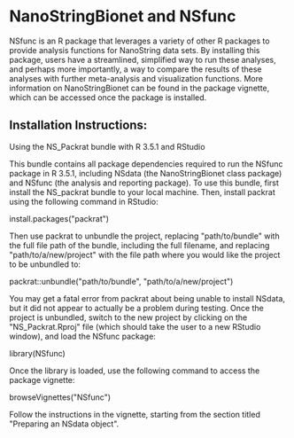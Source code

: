 # NanoStringBionet and NSfunc
NSfunc is an R package that leverages a variety of other R packages to 
provide analysis functions for NanoString data sets. By installing this
package, users have a streamlined, simplified way to run these analyses, 
and perhaps more importantly, a way to compare the results of these analyses
with further meta-analysis and visualization functions. More information
on NanoStringBionet can be found in the package vignette, which can be accessed once
the package is installed.

## Installation Instructions:

Using the NS_Packrat bundle with R 3.5.1 and RStudio

This bundle contains all package dependencies required to run the NSfunc 
package in R 3.5.1, including NSdata (the NanoStringBionet class package)
and NSfunc (the analysis and reporting package).  To use this bundle,
first install the NS_packrat bundle to your local machine. Then, install 
packrat using the following command in RStudio:

install.packages("packrat")

Then use packrat to unbundle the project, replacing "path/to/bundle" with the
full file path of the bundle, including the full filename, and replacing 
"path/to/a/new/project" with the file path where you would like the project to
be unbundled to:

packrat::unbundle("path/to/bundle", "path/to/a/new/project")

You may get a fatal error from packrat about being unable to install NSdata, 
but it did not appear to actually be a problem during testing. Once the project 
is unbundled, switch to the new project by clicking on the "NS_Packrat.Rproj"
file (which should take the user to a new RStudio window), and load the NSfunc
package:

library(NSfunc)

Once the library is loaded, use the following command to access the package vignette:

browseVignettes("NSfunc")

Follow the instructions in the vignette, starting from the section titled "Preparing an NSdata object".
